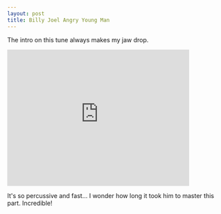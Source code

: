 ```yaml
---
layout: post
title: Billy Joel Angry Young Man
---
```

The intro on this tune always makes my jaw drop. <br/>
<iframe width="420" height="315" src="https://www.youtube.com/embed/WLLYa5LdUeE" frameborder="0" allowfullscreen></iframe>

It's so percussive and fast... I wonder how long it took him to master this part. Incredible!